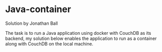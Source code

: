 # Java-container

Solution by Jonathan Ball

The task is to run a Java application using docker with CouchDB as its backend, my solution below enables the application to run as a container along with CouchDB on the local machine.
